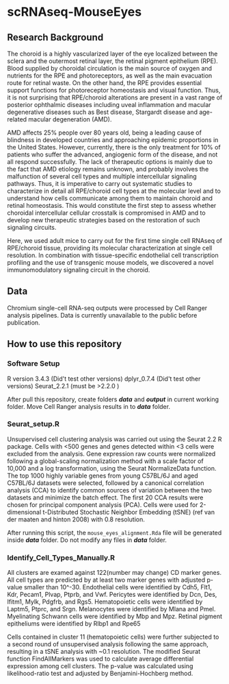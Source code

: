 # scRNAseq-MouseEyes

## Research Background
The choroid is a highly vascularized layer of the eye localized between the sclera and the outermost retinal layer, the retinal pigment epithelium (RPE). Blood supplied by choroidal circulation is the main source of oxygen and nutrients for the RPE and photoreceptors, as well as the main evacuation route for retinal waste. On the other hand, the RPE provides essential support functions for photoreceptor homeostasis and visual function. Thus, it is not surprising that RPE/choroid alterations are present in a vast range of posterior ophthalmic diseases including uveal inflammation and macular degenerative diseases such as Best disease, Stargardt disease and age-related macular degeneration (AMD).

AMD affects 25% people over 80 years old, being a leading cause of blindness in developed countries and approaching epidemic proportions in the United States. However, currently, there is the only treatment for 10% of patients who suffer the advanced, angiogenic form of the disease, and not all respond successfully. The lack of therapeutic options is mainly due to the fact that AMD etiology remains unknown, and probably involves the malfunction of several cell types and multiple intercellular signaling pathways. Thus, it is imperative to carry out systematic studies to characterize in detail all RPE/choroid cell types at the molecular level and to understand how cells communicate among them to maintain choroid and retinal homeostasis. This would constitute the first step to assess whether choroidal intercellular cellular crosstalk is compromised in AMD and to develop new therapeutic strategies based on the restoration of such signaling circuits.

Here, we used adult mice to carry out for the first time single cell RNAseq of RPE/choroid tissue, providing its molecular characterization at single cell resolution. In combination with tissue-specific endothelial cell transcription profiling and the use of transgenic mouse models, we discovered a novel immunomodulatory signaling circuit in the choroid.

## Data
Chromium single-cell RNA-seq outputs were processed by Cell Ranger analysis pipelines. Data is currently unavailable to the public before publication.

## How to use this repository

### Software Setup
R version 3.4.3 (Did't test other versions)
dplyr_0.7.4 (Did't test other versions)
Seurat_2.2.1 (must be >2.2.0 )

After pull this repository, create folders **_data_** and **_output_** in current working folder.
Move Cell Ranger analysis results in to **_data_** folder.

### Seurat_setup.R
Unsupervised cell clustering analysis was carried out using the Seurat 2.2 R package. Cells with <500 genes and genes detected within <3 cells were excluded from the analysis. Gene expression raw counts were normalized following a global-scaling normalization method with a scale factor of 10,000 and a log transformation, using the Seurat NormalizeData function. The top 1000 highly variable genes from young C57BL/6J and aged C57BL/6J datasets were selected, followed by a canonical correlation analysis (CCA) to identify common sources of variation between the two datasets and minimize the batch effect. The first 20 CCA results were chosen for principal component analysis (PCA). Cells were used for 2-dimensional t-Distributed Stochastic Neighbor Embedding (tSNE) (ref van der maaten and hinton 2008) with 0.8 resolution.

 After running this script, the `mouse_eyes_alignment.Rda` file will be generated inside **_data_** folder.
 Do not modify any files in **_data_** folder.
 
 
### Identify_Cell_Types_Manually.R
All clusters are examed against 122(number may change) CD marker genes.
All cell types are predicted by at least two marker genes with adjusted p-value smaller than 10^-30. Endothelial cells were identified by Cdh5, Flt1, Kdr, Pecam1, Plvap, Ptprb, and Vwf. Pericytes were identified by Dcn, Des, Ifitm1, Mylk, Pdgfrb, and Rgs5. Hematopoietic cells were identified by Laptm5, Ptprc, and Srgn. Melanocytes were identified by Mlana and Pmel. Myelinating Schwann cells were identified by Mbp and Mpz. Retinal pigment epitheliums were identified by Rlbp1 and Rpe65


Cells contained in cluster 11 (hematopoietic cells) were further subjected to a second round of unsupervised analysis following the same approach, resulting in a tSNE analysis with ~0.1 resolution. The modified Seurat function FindAllMarkers was used to calculate average differential expression among cell clusters. The p-value was calculated using likelihood-ratio test and adjusted by Benjamini-Hochberg method.
